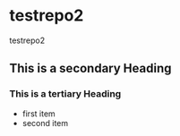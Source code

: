 # testrepo2
testrepo2
## This is a secondary Heading
### This is a tertiary Heading
* first item
* second item

